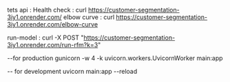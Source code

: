 
tets api : 
Health check : curl https://customer-segmentation-3iy1.onrender.com/
elbow curve  : curl https://customer-segmentation-3iy1.onrender.com/elbow-curve

run-model :    curl -X POST "https://customer-segmentation-3iy1.onrender.com/run-rfm?k=3"


--for production
gunicorn -w 4 -k uvicorn.workers.UvicornWorker main:app

-- for development
uvicorn main:app --reload

